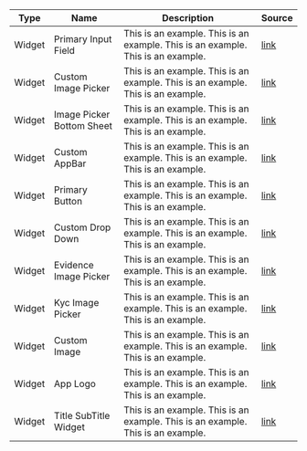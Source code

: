 | Type             | Name                      | Description                                                                     | Source                              |
|------------------|---------------------------|---------------------------------------------------------------------------------|-------------------------------------|
| Widget           | Primary Input Field       | This is an example. This is an example. This is an example. This is an example. | [link](https://github.com/johndoe)  |
| Widget           | Custom Image Picker       | This is an example. This is an example. This is an example. This is an example. | [link](https://github.com/janesmith)|
| Widget           | Image Picker Bottom Sheet | This is an example. This is an example. This is an example. This is an example. | [link](https://github.com/janesmith)|
| Widget           | Custom AppBar             | This is an example. This is an example. This is an example. This is an example. | [link](https://github.com/janesmith)|
| Widget           | Primary Button            | This is an example. This is an example. This is an example. This is an example. | [link](https://github.com/janesmith)|
| Widget           | Custom Drop Down          | This is an example. This is an example. This is an example. This is an example. | [link](https://github.com/janesmith)|
| Widget           | Evidence Image Picker     | This is an example. This is an example. This is an example. This is an example. | [link](https://github.com/janesmith)|
| Widget           | Kyc Image Picker          | This is an example. This is an example. This is an example. This is an example. | [link](https://github.com/janesmith)|
| Widget           | Custom Image              | This is an example. This is an example. This is an example. This is an example. | [link](https://github.com/janesmith)|
| Widget           | App Logo                  | This is an example. This is an example. This is an example. This is an example. | [link](https://github.com/janesmith)|
| Widget           | Title SubTitle Widget     | This is an example. This is an example. This is an example. This is an example. | [link](https://github.com/janesmith)|
